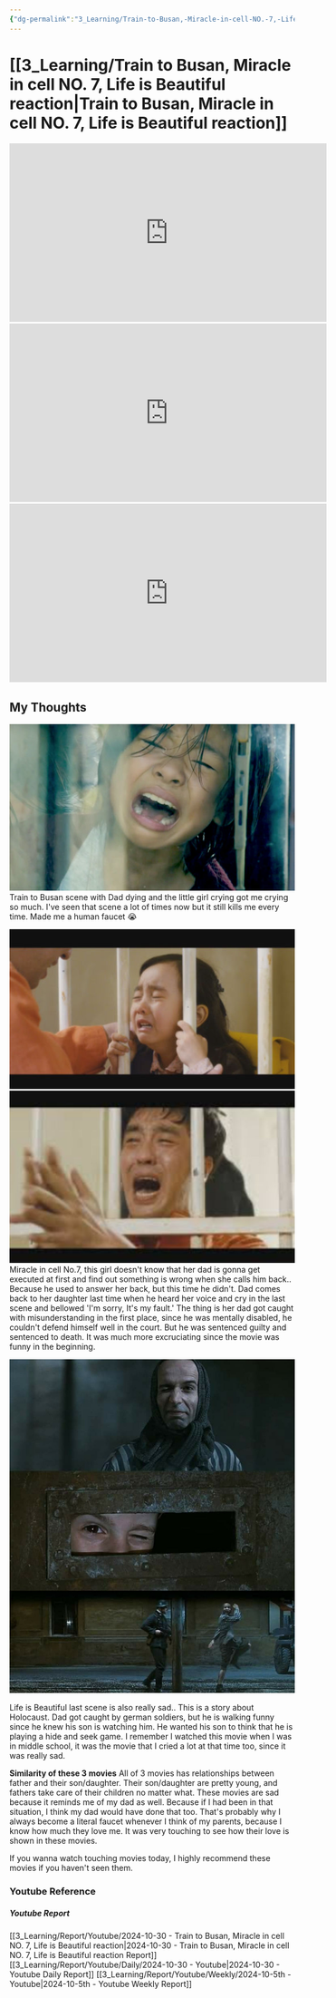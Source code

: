 ```yaml
---
{"dg-permalink":"3_Learning/Train-to-Busan,-Miracle-in-cell-NO.-7,-Life-is-Beautiful-reaction","dg-note-icon":"youtube","created-date":"2024-10-30 11:39:00 pm","date":"2024-10-30","type":"youtube","tags":["youtube","entertainment"],"aliases":null,"youtuber":"Nikki & Steven","channelName":"Nikki & Steven React","link":"https://www.youtube.com/watch?v=5X1erD5W67M","img":"https://img.youtube.com/vi/5X1erD5W67M/0.jpg","dg-publish":true,"permalink":"/3_Learning/Train-to-Busan,-Miracle-in-cell-NO.-7,-Life-is-Beautiful-reaction/","dgPassFrontmatter":true,"noteIcon":"youtube"}
---
```


# [[3_Learning/Train to Busan, Miracle in cell NO. 7, Life is Beautiful reaction\|Train to Busan, Miracle in cell NO. 7, Life is Beautiful reaction]]


<iframe width="560" height="315" src="https://www.youtube.com/embed/5X1erD5W67M?si=xhNZKQftPplGD1FC" title="YouTube video player" frameborder="0" allow="accelerometer; autoplay; clipboard-write; encrypted-media; gyroscope; picture-in-picture; web-share" referrerpolicy="strict-origin-when-cross-origin" allowfullscreen></iframe>

<iframe width="560" height="315" src="https://www.youtube.com/embed/OBsE0comSNE?si=Mxwz8-DtpnJfETHQ" title="YouTube video player" frameborder="0" allow="accelerometer; autoplay; clipboard-write; encrypted-media; gyroscope; picture-in-picture; web-share" referrerpolicy="strict-origin-when-cross-origin" allowfullscreen></iframe>

<iframe width="560" height="315" src="https://www.youtube.com/embed/UjIIvsF23Z8?si=3BAfWC6fR8PcR62P" title="YouTube video player" frameborder="0" allow="accelerometer; autoplay; clipboard-write; encrypted-media; gyroscope; picture-in-picture; web-share" referrerpolicy="strict-origin-when-cross-origin" allowfullscreen></iframe>

## My Thoughts
![Utilities/Images/Pasted image 20241030234520.jpeg](/img/user/Utilities/Images/Pasted%20image%2020241030234520.jpeg)
Train to Busan scene with Dad dying and the little girl crying got me crying so much.
I've seen that scene a lot of times now but it still kills me every time.
Made me a human faucet 😭

![Utilities/Images/Pasted image 20241030234647.jpeg|600](/img/user/Utilities/Images/Pasted%20image%2020241030234647.jpeg)
![Utilities/Images/Pasted image 20241030234705.jpeg](/img/user/Utilities/Images/Pasted%20image%2020241030234705.jpeg)
Miracle in cell No.7, this girl doesn't know that her dad is gonna get executed at first and find out something is wrong when she calls him back..
Because he used to answer her back, but this time he didn't.
Dad comes back to her daughter last time when he heard her voice and cry in the last scene and bellowed 'I'm sorry, It's my fault.' 
The thing is her dad got caught with misunderstanding in the first place, since he was mentally disabled, he couldn't defend himself well in the court.
But he was sentenced guilty and sentenced to death.
It was much more excruciating since the movie was funny in the beginning.

![Utilities/Images/Pasted image 20241031000114.jpeg](/img/user/Utilities/Images/Pasted%20image%2020241031000114.jpeg)

Life is Beautiful last scene is also really sad..
This is a story about Holocaust.
Dad got caught by german soldiers, but he is walking funny since he knew his son is watching him.
He wanted his son to think that he is playing a hide and seek game.
I remember I watched this movie when I was in middle school, it was the movie that I cried a lot at that time too, since it was really sad. 

**Similarity of these 3 movies**
All of 3 movies has relationships between father and their son/daughter. 
Their son/daughter are pretty young, and fathers take care of their children no matter what.
These movies are sad because it reminds me of my dad as well.
Because if I had been in that situation, I think my dad would have done that too.
That's probably why I always become a literal faucet whenever I think of my parents, because I know how much they love me.
It was very touching to see how their love is shown in these movies.

If you wanna watch touching movies today, I highly recommend these movies if you haven't seen them. 




### Youtube Reference
##### Youtube Report
[[3_Learning/Report/Youtube/2024-10-30 - Train to Busan, Miracle in cell NO. 7, Life is Beautiful reaction\|2024-10-30 - Train to Busan, Miracle in cell NO. 7, Life is Beautiful reaction Report]]
[[3_Learning/Report/Youtube/Daily/2024-10-30 - Youtube\|2024-10-30 - Youtube Daily Report]]
[[3_Learning/Report/Youtube/Weekly/2024-10-5th - Youtube\|2024-10-5th - Youtube Weekly Report]]

